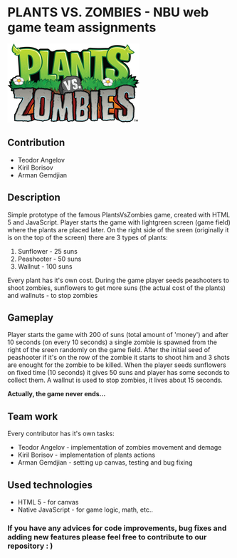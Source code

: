 # PLANTS VS. ZOMBIES - NBU web game team assignments
  
  ![PlantsVsZombies](/images/main.png)
  
## Contribution

* Teodor Angelov
* Kiril Borisov
* Arman Gemdjian

## Description

Simple prototype of the famous PlantsVsZombies game, created with HTML 5 and JavaScript.
Player starts the game with lightgreen screen (game field) where the plants are placed later.
On the right side of the sreen (originally it is on the top of the screen) there are 3 types
of plants:

1. Sunflower - 25 suns
2. Peashooter - 50 suns
3. Wallnut - 100 suns

Every plant has it's own cost. During the game player seeds peashooters to shoot zombies,
sunflowers to get more suns (the actual cost of the plants) and wallnuts - to stop zombies

## Gameplay

Player starts the game with 200 of suns (total amount of 'money') and after 10 seconds
(on every 10 seconds) a single zombie is spawned from the right of the sreen randomly on the
game field. After the initial seed of peashooter if it's on the row of the zombie it starts to 
shoot him and 3 shots are enought for the zombie to be killed. When the player seeds sunflowers
on fixed time (10 seconds) it gives 50 suns and player has some seconds to collect them. 
A wallnut is used to stop zombies, it lives about 15 seconds. 

**Actually, the game never ends...**

## Team work

Every contributor has it's own tasks:
* Teodor Angelov - implementation of zombies movement and demage
* Kiril Borisov - implementation of plants actions
* Arman Gemdjian - setting up canvas, testing and bug fixing

## Used technologies

* HTML 5 - for canvas
* Native JavaScript - for game logic, math, etc..

### If you have any advices for code improvements, bug fixes and adding new features please feel free to contribute to our repository : ) 